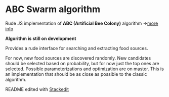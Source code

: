 # ABC Swarm algorithm

Rude JS implementation of **ABC (Artificial Bee Colony)** algorithm ->[more info](https://en.wikipedia.org/wiki/Artificial_bee_colony_algorithm)

**Algorithm is still on development**


Provides a rude interface for searching and extracting food sources.

For now, new food sources are discovered randomly.
New candidates should be selected based on probability, but for now just the top ones are selected. 
Possible parameterizations and optimization are on master. 
This is an implementation that should be as close as possible to the classic algorithm.


README edited with [Stackedit](https://stackedit.io)
<!--stackedit_data:
eyJoaXN0b3J5IjpbLTE2NTYzMjQzMzQsLTI3MjYwMjQ4Niw4ND
A4NDAwNjIsNTA3ODAwMTkyLC0xNTUzMDk1NDU1LC05ODc0OTc2
OTVdfQ==
-->